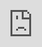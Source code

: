 ```yaml
---
layout: post
date:   2025-05-05
image: "/conflict_urbanism_sp2025/images/Habte_Yi/Addis-Thumbnail.png"
title:  "housing as expansion /displacement in addis ababa"
author: "fennet habte & ki-sang yi"
---
```

<style>
    body {
        background-color: #14110F; /* Dark color for background */
        color: #F2F2F2; /* Off white color for text */
        font-family: 'Helvetica Neue', Helvetica;
    }
    .post-title {
        font-size: 0px;
    }
    .post-meta {
        font-size: 0px;
    }
</style>

<img src="/conflict_urbanism_sp2025/images/Habte_Yi/Addis-Strip.png" style="width:100%; height:auto; vertical-align:middle;" frameborder="0">
<br>

<h1>housing as <em>expansion/displacement</em> in addis ababa</h1>
fennet habte & ki-sang yi
<br>

<div style="margin: 0 0 0 10%;"> 
    <i>Lydia, a new resident in the Bole Arabsa condominiums: No one comes here [the condominium] and no one goes from here to there [bordering Oromia farmland]. If you want to go over there and mix with them, they won’t even let you near them. People are afraid to go over there. The lands in the city were given to investors, so where do resettlers go? Back to the land of the farmer. The farmer only sees the people settling on his land, he won’t think that the government took the land and built the house and gave it to you, so they don’t like the settlers. Do you understand?</i> <br>
    <br>
    <i>Milkesa, the interviewer: Because they think they came here because they wanted to?</i> <br>
    <br>
    <i>Lydia: At the end of the day, the farmers will just think that their land is taken from them by the government so that people from the city can be settled.</i><br>
    <br>
    (Fathollahzadeh 2025, p. 300)
</div>

<br>

<div style="margin: 0 0 0 10%;"> 
    <i>Fanos, a resident in a village across Akaki river: Even if they say that this is the border between Oromia and Finfinnee, we haven’t accepted that. We can’t deny the growth of a city. Growth is natural. When the population grows, so does the size of the city. But the growth should benefit the dwellers of the land as well. For example, they take away 20 hectares of your land and give you a single place on a legal location map. [...] They could provide a better life for the farmer. They could create job opportunities.</i><br>
    <br>
    <i>Milkesa: Most people think this is an urban area. And after 100 or 200 metres the landscape is very rural. The difference between the two is obvious.</i><br>
    <br>
    (Fathollahzadeh 2025, p. 292)
</div>

<br>

<img src="/conflict_urbanism_sp2025/images/Habte_Yi/AddisAbaba-City.gif" style="float:center; width:100%; height:auto; vertical-align:middle;" frameborder="0">

<br>

<h2>i. IHDP ++ addis</h2>

Addis Ababa has been the site of many visionary state-making exercises. First designated as capital city of the empire in 1898 by Emperor Menelik II and Empress Taitu, the place which was/and still is referred to as Finfinne by the indigenous Oromo inhabitants of the area has undergone restructuring and expansion under successive political regimes that sought to establish their political power and legacy in the city. Addis Ababa has the status of a self-governing city and sits within the Oromia region (Weldeghebrael 2022).

In 2006, the Government of Ethiopia announced the Integrated Housing Development Program (IHDP), an extension of the Addis Ababa Grand Housing Program (AAGHP) that was launched in 2004 in partnership with the German Technical Cooperation (GTZ). The goal of  the IHDP was to address the critical housing shortage in Addis Ababa by building 400,000 condominium apartments. Simultaneously, the project aimed to beautify Addis Ababa’s inner city, address unemployment, and promote homeownership for low and middle-income households, furthering the country’s economic development goals (United Nations 2025). By 2015, the re-development of the inner-city, partially to build condominiums, but more often to allow for private re-development, has caused the demolishing of 392 ha of inner-city informal housing and the displacement of 23,151 households (UN Habitat 2017). While the first condominium projects were situated in the inner-city, eventually the project expanded to develop large-scale housing projects in what was perceived to be the ‘underutilized’ periphery of the city and adjacent farmland in Oromia.  With over a hundred sites throughout the city and its periphery, the condominiums occupy 11% of Addis Ababa area - significantly changing the spatial fabric of the city and its periphery (Charitonidou 2021).
<br>

<div class="iframe-column"><iframe src="https://ki-sang.github.io/AddisCondos/AddisCondoPoints.html" style="position:absolute;top:0;left:0;width:100%;height:100%;" frameborder="0"></iframe></div> 
<h6><em>Condominium locations scraped from OpenStreetMap and Google Places API and their typologies. As a user-contributed list, this dataset does not include all condominium projects in Addis Ababa. Visitors are encouraged to roam around to look for unaccounted condominium projects in the inner city and the peripheries.</em></h6>
<br>
The IHDP emerged in the aftermath of the 2005 Ethiopian election, which saw a loss of votes for the EPRDF - the party that had dominated Ethiopian politics for over a decade, and large-scale protests demanding political change (Weldeghebrael 2022, p. 3). The EPRDF’s subsequent promise of infrastructure realized in the IHDP, thus served as a way to appeal to urban grievances, appease constituents, regain political legitimacy and propose an actionable vision for a prosperous, orderly city (Terrefe 2022, p. 4). In the years after the end of the cooperation with the GTZ (now GIZ), the projects’ financing solely through Ethiopian public resources has been lauded, showcasing to “other African nations that Africa can solve its own problems” (Gardner 2017). 

While the project continues to be successful at increasing formal housing stock, and enabling home-ownership for low-and middle income households, research has shown that the urban poor who were deemed the primary target audience were often barely able to make the down-payment let alone their mortgage. Over the past two decades we have thus seen a phenomenon of low-income apartment owners renting to middle-class tenants to finance their mortgage, while they themselves continue to live in informal, precarious housing in the inner city (Planel & Bridonneau 2017, p. 32). Avenues into the condominiums are three-fold: Residents evicted from neighborhoods slated for demolition are given priority in purchasing a condominium, as compensation. The main avenue to home-ownership is the lottery system, that randomly allocates apartments to applicants as they become available. Lastly, those who are unsuccessful at gaining access through the lottery may choose to rent units.<br>
<br>

<h4><em>relocation ++ insecurity</em></h4>

The inner-city redevelopments that sought to formalize housing and usher in a new era of modern urban development, served both to allow for easier governing of inner-city populations, deemed troublesome, unruly and hotbeds of political dissidents after the 2005 post-election protests, and created an agreeable environment for foreign- and diaspora developers in prime real estate locations (Weldeghebrael 2022, p. 4). The first inner-city site to be re-developed into an IHDP site was in the Lideta neighborhood. According to government officials it was selected due to the belief that “there was a huge concentration of Coalition for Unity and Democracy (CUD) 2005 election campaigners and subsequent protest mobilizers”. Relocations of residents of informal inner-city settlements were conducted with little community input, at times purposefully separating inner-city communities, who had been deemed sites of opposition protest, scattering them across five to twelve different condominiums at the city’s peripheries, severing existing social networks (Weldeghebrael 2022, p. 6). The  strategic spatial dispersion of former inner-city residents deemed troublesome allowed the IHDP to act as a mechanism of enacting control and repress potential future counter-government organizing. 
<br>

<video style="width:100%; height:auto" muted autoplay>
  <source src="/conflict_urbanism_sp2025/images/Habte_Yi/AratKilo_to_Jemo-Merge.mp4" type="video/mp4">
</video>
<h6><em>Left: Rush hour bus commute from Shela in Addis Ababa. Right: The commute from Arat Kilo east of Piassa to Jemo Block 3 Condominiums includes a 25-minute walk to the bus stop and a 45-minute bus ride to the other side of the city.</em></h6>

In a study of Jemo condominium, which houses a large group of residents evicted from the central Arat Kilo neighborhood, Planel & Bridonneau highlight the tension between a sense of security through formal home-ownership and financial insecurity due to high mortgage costs.  

<div style="margin: 0 0 0 10%;"> 
    <i>If I can’t pay the loan, the bank will seize the apartment. My wife and I sometimes think about renting or selling it. I could sell it for 500,000 birr. It originally cost 125,000 birr, but if you add in the interest payments, the apartment cost us 300,000 birr. But I’ll fight to stay here.</i><br>
    <br>
    Getenet, owns a condominium in Jemo after being evicted from his rental house (kebele bet) in Arat Kilo.<br>
    <br>
    (Planel & Bridonneau 2017, p. 36)  
</div>

<img src="/conflict_urbanism_sp2025/images/Habte_Yi/AratKilo_Jemo.gif" style="float:center; width:100%; height:auto; vertical-align:middle;" frameborder="0">
<h6><em>In the early 2010s, Jemo was still considered very much on the outskirts and it was one of the major outlying sites ear-marked by the government as part of the Integrated Housing Development Program, before the big move back to the more central neighbourhoods coveted by the upper-middle classes. Jemo was one of the flagship initiatives of the government-backed effort to build an attractive periphery from scratch. It has rapidly become a symbol of social transformation and upward mobility" (Planel & Bridonneau 2017, p.30). Aerial imagery of Arat Kilo and Jemo Block 3 Condominium developments from 2002 through 2025 show that the condominiums on the outskirts were pre-emptively built in anticipation of new residents from the inner city.</em></h6>

New condominium residents experienced a loss of social networks and faced increased time and cost barriers for accessing work opportunities in the city center. The condominium sites themselves, resembling post-war European housing blocks, were built with little regard to common cultural use patterns and fostering community gathering. While some condominium sites have developed into lively and bustling neighborhoods, many residents report a sense of loneliness and anonymity from life in the condominiums (Planel & Bridonneau 2017, p. 39). <br>
<br>

<h2>ii. addis urbanism ++ aspirations of modernity</h2>

<br>
<div style="margin: 0 0 0 10%;"> 
    <em>Money is power. Only those who have economic capacity can be heard and have the ‘right’ to live at the centre. But those who do not have power have no chance except to be thrown away outside where no basic facilities are fulfilled.</em><br>
    <br>
    Older informant, relocated from the city-center. <br>
    <br>
    (Abebe & Hesselberg, 2015, p. 557)
</div>


Prime minister Abiy’s current Dubai-like development attempts at beautifying the inner-city are aimed at attracting foreign capital and diaspora involvement, cementing Addis Ababs legacy as diplomatic capital of Africa (Gardner 2019). Historic informal inner-city neighborhoods stand in the way of the desired vision for Addis Ababa and must therefore give way to skyscrapers and luxury projects (Di Nunzio 2022, p. 5). While this can be understood as a move away from the EPRDF’s pro-poor framing of urban development, it is important to note that despite the pro-poor framing of the IHDP when it was launched in 2005, it still caused the displacement and disposession of thousands of inner-city residents and rural residents in the city’s periphery. Dispossession is thus a continuing modus-operandi of consecutive political regimes. In the case of Addis, it goes hand in hand with the impossibility of criticizing construction projects that promote development. The idea that cities must be particularly modern and globally connected is presented as an indisputable truth, whereby participatory consultations with those affected or considerations of the consequences of displacement and resettlement are dismissed as irrelevant (Hollands 2008). The justification of displacement as a necessary evil for development then and now made way for lucrative industrial and real-estate development. 
<br>

<div style="margin: 0 0 0 10%;"> 
    <em>Milkesa [Interviewer]: How do the people here see urbanisation?</em> <br>
    <br>
    <em>Fanos, resident in a village across Akaki river: No one hates urbanisation as long as we benefit, or our children benefit. We as well as our children would love to change. We didn’t say Finfinnee should not expand, but our needs should be noted.</em> <br>
    <br>
    <em>Milkesa: How do you see the growth of the city?</em> <br>
    <br>
    <em>Dagne, a resident in a village across Akaki river: We all know that a city has to grow vertically. But when it expands horizontally at such a rate, we should understand that there is something wrong. Even if it grows horizontally, it should have some benefit for the population it displaces. But we get nothing from it.</em> <br>
    <br>
    (Fathollazadeh 2025, p. 292)
</div>


Established ideas of what is understood as a modern, progressive and desirable city diametrically contrast African cities. These are positioned as “unplanned, informal, overpopulated, over- or wrongly urbanized, and behind” (Faria & Whitesell 2021, p. 6). In response, imitating globally circulating ideas of a modern city holds the promise of catching up to Western metropolises (Angélil & Hebel 2010, p. 14). When critiqued it is often justified by the response “does Africa not deserve shiny new cities?” and the claim that it is now Africa’s turn to build prosperous and modern cities (Côté-Roy & Moser 2018). The Ethiopian and regional governments in Addis Ababa view infrastructure as a harbinger of change, modernization, and social progress (Larkin 2013, p. 332). It can be argued that the IHDP is a mechanism through which Ethiopia–and in particular, Addis Ababa ”can take part in a contemporaneous modernity by repeating [...] a common visual and conceptual paradigm of what it means to be modern” (Larkin 2013, p. 333). <br>
<br>

<h2>iii. expansion ++ displacement</h2> <br>

<div style="margin: 0 0 0 10%;"> 
    <em>Wrapped in a white shawl and sporting a wide-brimmed cowboy hat, Haile stares out at his cattle as they graze in a rocky patch of grass. “My family and I have been here since I was a child,” he says, nodding at the small, rickety houses to his right. “But we will have to leave soon.” In the distance loom hulking grey towers, casting long shadows over his pasture. This is Koye Feche, a vast construction site on the edge of Addis Ababa that may soon be sub-Saharan Africa’s largest housing project.</em><br>
    <br>
    (Gardner 2017)
</div>
<br>

<img src="/conflict_urbanism_sp2025/images/Habte_Yi/Condos-KoyeFeche.jpg" style="float:center; width:100%; height:auto; vertical-align:middle;" frameborder="0"> <br>
<br>

Poor inner-city residents, who have to make way for new construction projects to upgrade the coveted city center, are resettled on the outskirts of the city, where they fulfill a dual role of dispossessed and dispossessors of Oromo land (Di Nunzio 2022, p. 4). In their discussion of frontier-making in Addis Ababa’s periphery Debelo & Soboka discuss peri-urban frontiers as a liminal space between the urban and the rural. The rural here is “perceived as a space that can be “discovered, claimed, tamed, settled, transformed” to be economically productive and culturally modernized by those who claim to be authorized to re-order and dominate the space” (Prout and Howitt 2009, p. 397; Debelo & Soboka 2022, p. 710). In addition, Addis Ababa’s peripheral frontier is conceptualized as “full of resources but empty of people” (Korf et al. 2015 via Debelo & Soboka 2022). Thus legitimizing farmers’ dispossession for more ‘productive’ land-uses in the form of condominiums. <br>

<div style="margin: 0 0 0 10%;"> 
    <em>We lost the land we inherited from our mothers and fathers. The government officials forced us to sign an agreement of eviction to give up our land for condominium constructions with a compensation payment of 18.50 ETB (0.60 USD) per square meter. [...] Sewerage from the new residential buildings and the city has polluted the stream we used to use for drinking and for our livestock […] We are refused access to the clean water supplied by the city for the residents of the condominiums […] When we try to appeal our case to the government, local officials bribe our few educated coordinators and we cannot move forward with the legal case.</em><br>
    <br>
    A dispossessed farmer in Oromia.<br>
    <br>
    Bula 2020, p. 71)
</div>
<br>

However, Addis Ababa’s expansion does not go unchallenged. The announcement of a new masterplan in 2014, which sought to incorporate adjacent towns and villages in Oromia into Addis Ababa proper, was met with massive protests across Oromia state. Protesters fought for a suspension of the plan, which they saw as a tool to legalize the further dispossession of farmers surrounding Addis Ababa. While the masterplan was suspended in January of 2016, protests continued in the following months and reached international attention when during and following ‘Ireecha’ celebrations (Oromo thanksgiving) several hundred were killed due to violent government intervention (Terrefe 2022, p. 9). The subsequent political pressure led Prime Minister Hailemariam Desalegn to resign, who was replaced by Prime Minister Abiy Ahmed in 2019 - heralded as the harbinger of a new political era.
<br>
<br>

<h2>conclusion</h2>
 
The IHDP has undoubtedly brought with it rapid transformation, both in Addis Ababa’s spatial footprint and in the way residents of the city and its rural periphery experience dispossession, condominium living, and urbanization. The simultaneous transformation of urban space in the center of the city and its newly commodified periphery highlights the dual role that residents evicted from the inner-city hold in peripheral condominiums, as being dispossessed and acting as dispossessor. 

Tying Addis Ababa’s urban development to larger continental, aspirational urbanisms, shows how modernization processes in the center and periphery both on the local level and the global level are inextricably linked. The case of Addis Ababa, challenges us to search for forms of equitable urban development and question the narrative of dispossession as merely a byproduct of development. Instead, we are encouraged to look at how dispossession and displacement are created, why they are maintained and how they manifest spatially. 
<br>
<br>

<h2>v. references</h2>

Abebe, Gezahegn, and Jan Hesselberg. 2015. “Community Participation and Inner-City Slum Renewal: Relocated People’s Perspectives on Slum Clearance and Resettlement in Addis Ababa.” Development in Practice 25 (4): 551–62. https://doi.org/10.1080/09614524.2015.1026878.

Angélil, Marc, and Dirk Hebel. 2010. Cities of Change : Addis Ababa : Transformation Strategies for Urban Territories in the 21st Century. Basel ; Boston : Birkhäuser. http://archive.org/details/citiesofchangead0000unse.

Bula, S. Wayessa. 2020. “‘They Deceived Us’: Narratives of Addis Ababa Development-Induced Displaced Peasants.” International Journal of Sociology and Anthropology 12 (3): 67–75. https://doi.org/10.5897/IJSA2020.0862.

Charitonidou, Marianna. 2022. “Housing Programs for the Poor in Addis Ababa: Urban Commons as a Bridge between Spatial and Social.” Journal of Urban History 48 (6): 1345–64. https://doi.org/10.1177/0096144221989975.

Côté-Roy, Laurence, and Sarah Moser. 2019. “‘Does Africa Not Deserve Shiny New Cities?’ The Power of Seductive Rhetoric around New Cities in Africa.” Urban Studies 56 (12): 2391–2407. https://doi.org/10.1177/0042098018793032.

Debelo, Asebe Regassa, and Teshome Emana Soboka. 2023. “Urban Development and the Making of Frontiers in/from Addis Ababa/Finfinne, Ethiopia.” Journal of Asian and African Studies 58 (5): 708–24. https://doi.org/10.1177/00219096211069647.

Di Nunzio, Marco. 2022. “Evictions for Development: Creative Destruction, Redistribution and the Politics of Unequal Entitlements in Inner-City Addis Ababa (Ethiopia), 2010–2018.” Political Geography 98 (October):102671. https://doi.org/10.1016/j.polgeo.2022.102671.

Faria, Caroline, and Dominica Whitesell. 2021. “Global Retail Capital and Urban Futures: Feminist Postcolonial Perspectives.” Geography Compass 15 (1): e12551. https://doi.org/10.1111/gec3.12551.

Fathollahzadeh, Nafis. 2025. “8000 Cities: Beyond the Contested Urbanisation of Addis Ababa.” City 29 (1–2): 289–303. https://doi.org/10.1080/13604813.2024.2395123.

Gardner, Tom. 2017. “‘Addis Has Run out of Space’: Ethiopia’s Radical Redesign.” The Guardian, December 4, 2017, sec. Cities. https://www.theguardian.com/cities/2017/dec/04/addis-ababa-ethiopia-redesign-housing-project.

———. 2019. “‘This Is Dubai Now’: Nobel-Winning PM’s Plan to Transform Addis Ababa.” The Guardian, October 16, 2019, sec. Cities. https://www.theguardian.com/cities/2019/oct/16/this-is-dubai-now-nobel-winning-pms-plan-to-transform-addis-ababa.

Hollands, Robert G. 2008. “Will the Real Smart City Please Stand up?: Intelligent, Progressive or Entrepreneurial?” City 12 (3): 303–20. https://doi.org/10.1080/13604810802479126.

Larkin, Brian. 2013. “The Politics and Poetics of Infrastructure.” Annual Review of Anthropology 42 (1): 327–43. https://doi.org/10.1146/annurev-anthro-092412-155522.

Planel, Sabine, and Marie and Bridonneau. 2017. “(Re)Making Politics in a New Urban Ethiopia: An Empirical Reading of the Right to the City in Addis Ababa’s Condominiums.” Journal of Eastern African Studies 11 (1): 24–45. https://doi.org/10.1080/17531055.2017.1285105.

Terrefe, Biruk. 2022. “Infrastructures of Renaissance: Tangible Discourses in the EPRDF’s Ethiopia: Infrastructures de Renaissance: Discours Tangible Dans l’Ethiopie de Le FDRPE.” Critical African Studies 14 (3): 250–73. https://doi.org/10.1080/21681392.2022.2039731.

UN-Habitat. 2017. “The State of Addis Ababa: The Addis Ababa We Want.” https://unhabitat.org/sites/default/files/download-manager-files/State%20of%20Addis%20Ababa%202017%20Report-web.pdf.

United Nations Public Service Innovation Hub. 2015. “United Nations Public Service Award Winners: Integrated Housing and Development Program (IHDP).” United Nations. 2015. https://publicadministration.un.org/unpsa/innovation-hub/Winners/2015-Winners/Integrated-Housing-and-Development-Program.

Weldeghebrael, Ezana Haddis. 2022. “The Framing of Inner-City Slum Redevelopment by an Aspiring Developmental State: The Case of Addis Ababa, Ethiopia.” Cities 125 (June):102807. https://doi.org/10.1016/j.cities.2020.102807.


<h3>datasets</h3>
Google Maps. n.d. “Condominiums in Addis Ababa, Ethiopia.”

“Condominiums in Addis Ababa, Ethiopia Retrieved from Https://Planet.Osm.Org.” 2025. Geolocations. https://www.openstreetmap.org/.

